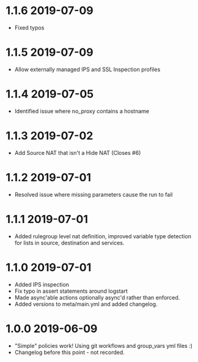 # 1.1.6 2019-07-09
* Fixed typos

# 1.1.5 2019-07-09
* Allow externally managed IPS and SSL Inspection profiles

# 1.1.4 2019-07-05
* Identified issue where no_proxy contains a hostname

# 1.1.3 2019-07-02
* Add Source NAT that isn't a Hide NAT (Closes #6)

# 1.1.2 2019-07-01
* Resolved issue where missing parameters cause the run to fail

# 1.1.1 2019-07-01
* Added rulegroup level nat definition, improved variable type detection 
for lists in source, destination and services.

# 1.1.0 2019-07-01
* Added IPS inspection
* Fix typo in assert statements around logstart
* Made async'able actions optionally async'd rather than enforced.
* Added versions to meta/main.yml and added changelog.

# 1.0.0 2019-06-09
* "Simple" policies work! Using git workflows and group_vars yml files :)
* Changelog before this point - not recorded.
